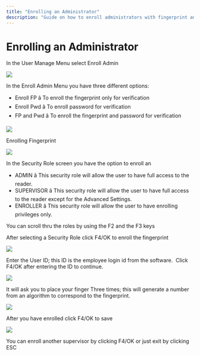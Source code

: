 ```yaml
---
title: "Enrolling an Administrator"
description: "Guide on how to enroll administrators with fingerprint and password options, including security roles and enrollment steps."
---
```


# Enrolling an Administrator

In the User Manage Menu select Enroll Admin

![](/img/image421.gif)

In the Enroll Admin Menu you have three different options:

- Enroll FP â To enroll the fingerprint only for verification
- Enroll Pwd â To enroll password for verification
- FP and Pwd â To enroll the fingerprint and password for verification

![](/img/image422.gif)

Enrolling Fingerprint

![](/img/image425.gif)

In the Security Role screen you have the option to enroll an

- ADMIN â This security role will allow the user to have full access to the reader.
- SUPERVISOR â This security role will allow the user to have full access to the reader except for the Advanced Settings.
- ENROLLER â This security role will allow the user to have enrolling privileges only.

You can scroll thru the roles by using the F2 and the F3 keys

After selecting a Security Role click F4/OK to enroll the fingerprint

![](/img/image424.gif)

Enter the User ID; this ID is the employee login id from the software.  Click F4/OK after entering the ID to continue.

![](/img/image424.gif)

It will ask you to place your finger Three times; this will generate a number from an algorithm to correspond to the fingerprint.

![](/img/image427.gif)

After you have enrolled click F4/OK to save

![](/img/image422.gif)

You can enroll another supervisor by clicking F4/OK or just exit by clicking ESC
